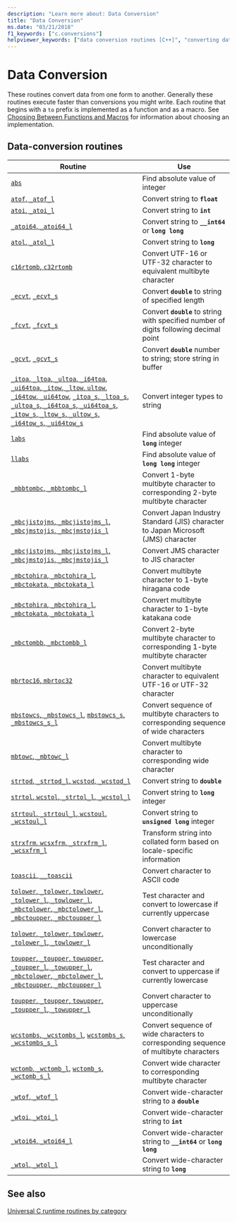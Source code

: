 ```yaml
---
description: "Learn more about: Data Conversion"
title: "Data Conversion"
ms.date: "03/21/2018"
f1_keywords: ["c.conversions"]
helpviewer_keywords: ["data conversion routines [C++]", "converting data"]
---
```

# Data Conversion

These routines convert data from one form to another. Generally these routines execute faster than conversions you might write. Each routine that begins with a `to` prefix is implemented as a function and as a macro. See [Choosing Between Functions and Macros](../c-runtime-library/recommendations-for-choosing-between-functions-and-macros.md) for information about choosing an implementation.

## Data-conversion routines

|Routine|Use|
|-------------|---------|
|[`abs`](../c-runtime-library/reference/abs-labs-llabs-abs64.md)|Find absolute value of integer|
|[`atof`, `_atof_l`](../c-runtime-library/reference/atof-atof-l-wtof-wtof-l.md)|Convert string to **`float`**|
|[`atoi`, `_atoi_l`](../c-runtime-library/reference/atoi-atoi-l-wtoi-wtoi-l.md)|Convert string to **`int`**|
|[`_atoi64`, `_atoi64_l`](../c-runtime-library/reference/atoi64-atoi64-l-wtoi64-wtoi64-l.md)|Convert string to **`__int64`** or **`long long`**|
|[`atol`, `_atol_l`](../c-runtime-library/reference/atol-atol-l-wtol-wtol-l.md)|Convert string to **`long`**|
|[`c16rtomb`, `c32rtomb`](../c-runtime-library/reference/c16rtomb-c32rtomb1.md)|Convert UTF-16 or UTF-32 character to equivalent multibyte character|
|[`_ecvt`](../c-runtime-library/reference/ecvt.md), [`_ecvt_s`](../c-runtime-library/reference/ecvt-s.md)|Convert **`double`** to string of specified length|
|[`_fcvt`](../c-runtime-library/reference/fcvt.md), [`_fcvt_s`](../c-runtime-library/reference/fcvt-s.md)|Convert **`double`** to string with specified number of digits following decimal point|
|[`_gcvt`](../c-runtime-library/reference/gcvt.md), [`_gcvt_s`](../c-runtime-library/reference/gcvt-s.md)|Convert **`double`** number to string; store string in buffer|
|[`_itoa`, `_ltoa`, `_ultoa`, `_i64toa`, `_ui64toa`, `_itow`, `_ltow`, `ultow`, `_i64tow`, `_ui64tow`](../c-runtime-library/reference/itoa-itow.md), [`_itoa_s`, `_ltoa_s`, `_ultoa_s`, `_i64toa_s`, `_ui64toa_s`, `_itow_s`, `_ltow_s`, `_ultow_s`, `_i64tow_s`, `_ui64tow_s`](../c-runtime-library/reference/itoa-s-itow-s.md)|Convert integer types to string|
|[`labs`](../c-runtime-library/reference/abs-labs-llabs-abs64.md)|Find absolute value of **`long`** integer|
|[`llabs`](../c-runtime-library/reference/abs-labs-llabs-abs64.md)|Find absolute value of **`long long`** integer|
|[`_mbbtombc`, `_mbbtombc_l`](../c-runtime-library/reference/mbbtombc-mbbtombc-l.md)|Convert 1-byte multibyte character to corresponding 2-byte multibyte character|
|[`_mbcjistojms`, `_mbcjistojms_l`, `_mbcjmstojis`, `_mbcjmstojis_l`](../c-runtime-library/reference/mbcjistojms-mbcjistojms-l-mbcjmstojis-mbcjmstojis-l.md)|Convert Japan Industry Standard (JIS) character to Japan Microsoft (JMS) character|
|[`_mbcjistojms`, `_mbcjistojms_l`, `_mbcjmstojis`, `_mbcjmstojis_l`](../c-runtime-library/reference/mbcjistojms-mbcjistojms-l-mbcjmstojis-mbcjmstojis-l.md)|Convert JMS character to JIS character|
|[`_mbctohira`, `_mbctohira_l`, `_mbctokata`, `_mbctokata_l`](../c-runtime-library/reference/mbctohira-mbctohira-l-mbctokata-mbctokata-l.md)|Convert multibyte character to 1-byte hiragana code|
|[`_mbctohira`, `_mbctohira_l`, `_mbctokata`, `_mbctokata_l`](../c-runtime-library/reference/mbctohira-mbctohira-l-mbctokata-mbctokata-l.md)|Convert multibyte character to 1-byte katakana code|
|[`_mbctombb`, `_mbctombb_l`](../c-runtime-library/reference/mbctombb-mbctombb-l.md)|Convert 2-byte multibyte character to corresponding 1-byte multibyte character|
|[`mbrtoc16`, `mbrtoc32`](../c-runtime-library/reference/mbrtoc16-mbrtoc323.md)|Convert multibyte character to equivalent UTF-16 or UTF-32 character|
|[`mbstowcs`, `_mbstowcs_l`](../c-runtime-library/reference/mbstowcs-mbstowcs-l.md), [`mbstowcs_s`, `_mbstowcs_s_l`](../c-runtime-library/reference/mbstowcs-s-mbstowcs-s-l.md)|Convert sequence of multibyte characters to corresponding sequence of wide characters|
|[`mbtowc`, `_mbtowc_l`](../c-runtime-library/reference/mbtowc-mbtowc-l.md)|Convert multibyte character to corresponding wide character|
|[`strtod`, `_strtod_l`, `wcstod`, `_wcstod_l`](../c-runtime-library/reference/strtod-strtod-l-wcstod-wcstod-l.md)|Convert string to **`double`**|
|[`strtol`, `wcstol`, `_strtol_l`, `_wcstol_l`](../c-runtime-library/reference/strtol-wcstol-strtol-l-wcstol-l.md)|Convert string to **`long`** integer|
|[`strtoul`, `_strtoul_l`, `wcstoul`, `_wcstoul_l`](../c-runtime-library/reference/strtoul-strtoul-l-wcstoul-wcstoul-l.md)|Convert string to **`unsigned long`** integer|
|[`strxfrm`, `wcsxfrm`, `_strxfrm_l`, `_wcsxfrm_l`](../c-runtime-library/reference/strxfrm-wcsxfrm-strxfrm-l-wcsxfrm-l.md)|Transform string into collated form based on locale-specific information|
|[`toascii`, `__toascii`](../c-runtime-library/reference/toascii-toascii.md)|Convert character to ASCII code|
|[`tolower`, `_tolower`, `towlower`, `_tolower_l`, `_towlower_l`](../c-runtime-library/reference/tolower-tolower-towlower-tolower-l-towlower-l.md), [`_mbctolower`, `_mbctolower_l`, `_mbctoupper`, `_mbctoupper_l`](../c-runtime-library/reference/mbctolower-mbctolower-l-mbctoupper-mbctoupper-l.md)|Test character and convert to lowercase if currently uppercase|
|[`tolower`, `_tolower`, `towlower`, `_tolower_l`, `_towlower_l`](../c-runtime-library/reference/tolower-tolower-towlower-tolower-l-towlower-l.md)|Convert character to lowercase unconditionally|
|[`toupper`, `_toupper`, `towupper`, `_toupper_l`, `_towupper_l`](../c-runtime-library/reference/toupper-toupper-towupper-toupper-l-towupper-l.md), [`_mbctolower`, `_mbctolower_l`, `_mbctoupper`, `_mbctoupper_l`](../c-runtime-library/reference/mbctolower-mbctolower-l-mbctoupper-mbctoupper-l.md)|Test character and convert to uppercase if currently lowercase|
|[`toupper`, `_toupper`, `towupper`, `_toupper_l`, `_towupper_l`](../c-runtime-library/reference/toupper-toupper-towupper-toupper-l-towupper-l.md)|Convert character to uppercase unconditionally|
|[`wcstombs`, `_wcstombs_l`](../c-runtime-library/reference/wcstombs-wcstombs-l.md), [`wcstombs_s`, `_wcstombs_s_l`](../c-runtime-library/reference/wcstombs-s-wcstombs-s-l.md)|Convert sequence of wide characters to corresponding sequence of multibyte characters|
|[`wctomb`, `_wctomb_l`](../c-runtime-library/reference/wctomb-wctomb-l.md), [`wctomb_s`, `_wctomb_s_l`](../c-runtime-library/reference/wctomb-s-wctomb-s-l.md)|Convert wide character to corresponding multibyte character|
|[`_wtof`, `_wtof_l`](../c-runtime-library/reference/atof-atof-l-wtof-wtof-l.md)|Convert wide-character string to a **`double`**|
|[`_wtoi`, `_wtoi_l`](../c-runtime-library/reference/atoi-atoi-l-wtoi-wtoi-l.md)|Convert wide-character string to **`int`**|
|[`_wtoi64`, `_wtoi64_l`](../c-runtime-library/reference/atoi64-atoi64-l-wtoi64-wtoi64-l.md)|Convert wide-character string to **`__int64`** or **`long long`**|
|[`_wtol`, `_wtol_l`](../c-runtime-library/reference/atol-atol-l-wtol-wtol-l.md)|Convert wide-character string to **`long`**|

## See also

[Universal C runtime routines by category](../c-runtime-library/run-time-routines-by-category.md)
